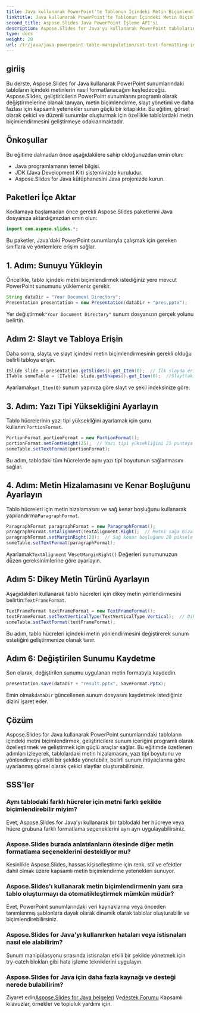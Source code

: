 ```yaml
---
title: Java kullanarak PowerPoint'te Tablonun İçindeki Metin Biçimlendirmesini Ayarlama
linktitle: Java kullanarak PowerPoint'te Tablonun İçindeki Metin Biçimlendirmesini Ayarlama
second_title: Aspose.Slides Java PowerPoint İşleme API'si
description: Aspose.Slides for Java'yı kullanarak PowerPoint tablolarındaki metni nasıl formatlayacağınızı öğrenin. Geliştiriciler için kod örnekleri içeren adım adım kılavuz.
type: docs
weight: 20
url: /tr/java/java-powerpoint-table-manipulation/set-text-formatting-inside-table-powerpoint-java/
---
```

## giriiş
Bu derste, Aspose.Slides for Java kullanarak PowerPoint sunumlarındaki tabloların içindeki metinlerin nasıl formatlanacağını keşfedeceğiz. Aspose.Slides, geliştiricilerin PowerPoint sunumlarını programlı olarak değiştirmelerine olanak tanıyan, metin biçimlendirme, slayt yönetimi ve daha fazlası için kapsamlı yetenekler sunan güçlü bir kitaplıktır. Bu eğitim, görsel olarak çekici ve düzenli sunumlar oluşturmak için özellikle tablolardaki metin biçimlendirmesini geliştirmeye odaklanmaktadır.
## Önkoşullar
Bu eğitime dalmadan önce aşağıdakilere sahip olduğunuzdan emin olun:
- Java programlamanın temel bilgisi.
- JDK (Java Development Kit) sisteminizde kuruludur.
- Aspose.Slides for Java kütüphanesini Java projenizde kurun.

## Paketleri İçe Aktar
Kodlamaya başlamadan önce gerekli Aspose.Slides paketlerini Java dosyanıza aktardığınızdan emin olun:
```java
import com.aspose.slides.*;
```
Bu paketler, Java'daki PowerPoint sunumlarıyla çalışmak için gereken sınıflara ve yöntemlere erişim sağlar.
## 1. Adım: Sunuyu Yükleyin
Öncelikle, tablo içindeki metni biçimlendirmek istediğiniz yere mevcut PowerPoint sunumunu yüklemeniz gerekir.
```java
String dataDir = "Your Document Directory";
Presentation presentation = new Presentation(dataDir + "pres.pptx");
```
 Yer değiştirmek`"Your Document Directory"` sunum dosyanızın gerçek yolunu belirtin.
## Adım 2: Slayt ve Tabloya Erişin
Daha sonra, slayta ve slayt içindeki metin biçimlendirmesinin gerekli olduğu belirli tabloya erişin.
```java
ISlide slide = presentation.getSlides().get_Item(0);  // İlk slayda erişim
ITable someTable = (ITable) slide.getShapes().get_Item(0);  //Slayttaki ilk şeklin bir tablo olduğunu varsayarsak
```
 Ayarlamak`get_Item(0)` sunum yapınıza göre slayt ve şekil indeksinize göre.
## 3. Adım: Yazı Tipi Yüksekliğini Ayarlayın
 Tablo hücrelerinin yazı tipi yüksekliğini ayarlamak için şunu kullanın:`PortionFormat`.
```java
PortionFormat portionFormat = new PortionFormat();
portionFormat.setFontHeight(25);  // Yazı tipi yüksekliğini 25 puntoya ayarla
someTable.setTextFormat(portionFormat);
```
Bu adım, tablodaki tüm hücrelerde aynı yazı tipi boyutunun sağlanmasını sağlar.
## 4. Adım: Metin Hizalamasını ve Kenar Boşluğunu Ayarlayın
 Tablo hücreleri için metin hizalamasını ve sağ kenar boşluğunu kullanarak yapılandırma`ParagraphFormat`.
```java
ParagraphFormat paragraphFormat = new ParagraphFormat();
paragraphFormat.setAlignment(TextAlignment.Right);  // Metni sağa hizala
paragraphFormat.setMarginRight(20);  // Sağ kenar boşluğunu 20 piksele ayarla
someTable.setTextFormat(paragraphFormat);
```
 Ayarlamak`TextAlignment` Ve`setMarginRight()` Değerleri sunumunuzun düzen gereksinimlerine göre ayarlayın.
## Adım 5: Dikey Metin Türünü Ayarlayın
 Aşağıdakileri kullanarak tablo hücreleri için dikey metin yönlendirmesini belirtin:`TextFrameFormat`.
```java
TextFrameFormat textFrameFormat = new TextFrameFormat();
textFrameFormat.setTextVerticalType(TextVerticalType.Vertical);  // Dikey metin yönünü ayarlama
someTable.setTextFormat(textFrameFormat);
```
Bu adım, tablo hücreleri içindeki metin yönlendirmesini değiştirerek sunum estetiğini geliştirmenize olanak tanır.
## Adım 6: Değiştirilen Sunumu Kaydetme
Son olarak, değiştirilen sunumu uygulanan metin formatıyla kaydedin.
```java
presentation.save(dataDir + "result.pptx", SaveFormat.Pptx);
```
 Emin olmak`dataDir` güncellenen sunum dosyasını kaydetmek istediğiniz dizini işaret eder.

## Çözüm
Aspose.Slides for Java kullanarak PowerPoint sunumlarındaki tabloların içindeki metni biçimlendirmek, geliştiricilere sunum içeriğini programlı olarak özelleştirmek ve geliştirmek için güçlü araçlar sağlar. Bu eğitimde özetlenen adımları izleyerek, tablolardaki metin hizalamasını, yazı tipi boyutunu ve yönlendirmeyi etkili bir şekilde yönetebilir, belirli sunum ihtiyaçlarına göre uyarlanmış görsel olarak çekici slaytlar oluşturabilirsiniz.
## SSS'ler
### Aynı tablodaki farklı hücreler için metni farklı şekilde biçimlendirebilir miyim?
Evet, Aspose.Slides for Java'yı kullanarak bir tablodaki her hücreye veya hücre grubuna farklı formatlama seçeneklerini ayrı ayrı uygulayabilirsiniz.
### Aspose.Slides burada anlatılanların ötesinde diğer metin formatlama seçeneklerini destekliyor mu?
Kesinlikle Aspose.Slides, hassas kişiselleştirme için renk, stil ve efektler dahil olmak üzere kapsamlı metin biçimlendirme yetenekleri sunuyor.
### Aspose.Slides'ı kullanarak metin biçimlendirmenin yanı sıra tablo oluşturmayı da otomatikleştirmek mümkün müdür?
Evet, PowerPoint sunumlarındaki veri kaynaklarına veya önceden tanımlanmış şablonlara dayalı olarak dinamik olarak tablolar oluşturabilir ve biçimlendirebilirsiniz.
### Aspose.Slides for Java'yı kullanırken hataları veya istisnaları nasıl ele alabilirim?
Sunum manipülasyonu sırasında istisnaları etkili bir şekilde yönetmek için try-catch blokları gibi hata işleme tekniklerini uygulayın.
### Aspose.Slides for Java için daha fazla kaynağı ve desteği nerede bulabilirim?
 Ziyaret edin[Aspose.Slides for Java belgeleri](https://reference.aspose.com/slides/java/) Ve[destek Forumu](https://forum.aspose.com/c/slides/11) Kapsamlı kılavuzlar, örnekler ve topluluk yardımı için.